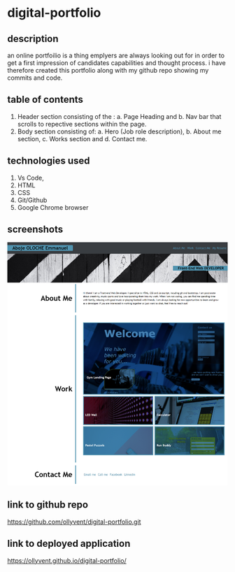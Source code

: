# digital-portfolio

## description
an online portfoilio is a thing emplyers are always looking out for in order to get a first impression of candidates capabilities and thought process. i have therefore created this portfolio along with my github repo showing my commits and code.

## table of contents
1. Header section consisting of the :
    a. Page Heading and 
    b. Nav bar that scrolls to repective sections within the page.
2. Body section consisting of:
    a. Hero (Job role description), 
    b. About me section, 
    c. Works section and 
    d. Contact me.

## technologies used
1. Vs Code, 
2. HTML
3. CSS
4. Git/Github
5. Google Chrome browser


## screenshots
![Alt text](ollyvent.github.io_digital-portfolio_.png)

## link to github repo
https://github.com/ollyvent/digital-portfolio.git

## link to deployed application
https://ollyvent.github.io/digital-portfolio/